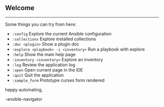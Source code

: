 ## Welcome
--------------------------------------------------------------------------------------

Some things you can try from here:
- `:config`                                 Explore the current Ansible configuration
- `:collections`                            Explore installed collections
- `:doc <plugin>`                           Show a plugin doc
- `:explore <playbook> -i <inventory>`      Run a playbook with explore
- `:help`                                   Show the main help page
- `:inventory <inventory>`                  Explore an inventory
- `:log`                                    Review the application log
- `:open`                                   Open current page in the IDE
- `:quit`                                   Quit the application
- `:sample_form`                            Prototype curses form rendered

happy automating,

-ansible-navigator
